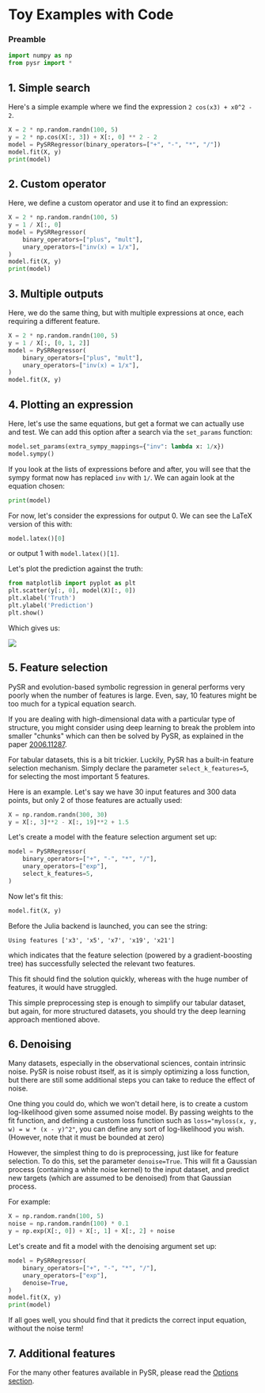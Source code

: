 # Toy Examples with Code

### Preamble

```python
import numpy as np
from pysr import *
```


## 1. Simple search

Here's a simple example where we 
find the expression `2 cos(x3) + x0^2 - 2`.

```python
X = 2 * np.random.randn(100, 5)
y = 2 * np.cos(X[:, 3]) + X[:, 0] ** 2 - 2
model = PySRRegressor(binary_operators=["+", "-", "*", "/"])
model.fit(X, y)
print(model)
```

## 2. Custom operator

Here, we define a custom operator and use it to find an expression:

```python
X = 2 * np.random.randn(100, 5)
y = 1 / X[:, 0]
model = PySRRegressor(
    binary_operators=["plus", "mult"],
    unary_operators=["inv(x) = 1/x"],
)
model.fit(X, y)
print(model)
```

## 3. Multiple outputs

Here, we do the same thing, but with multiple expressions at once,
each requiring a different feature.
```python
X = 2 * np.random.randn(100, 5)
y = 1 / X[:, [0, 1, 2]]
model = PySRRegressor(
    binary_operators=["plus", "mult"],
    unary_operators=["inv(x) = 1/x"],
)
model.fit(X, y)
```

## 4. Plotting an expression

Here, let's use the same equations, but get a format we can actually
use and test. We can add this option after a search via the `set_params`
function:

```python
model.set_params(extra_sympy_mappings={"inv": lambda x: 1/x})
model.sympy()
```
If you look at the lists of expressions before and after, you will
see that the sympy format now has replaced `inv` with `1/`.
We can again look at the equation chosen:
```python
print(model)
```

For now, let's consider the expressions for output 0.
We can see the LaTeX version of this with:
```python
model.latex()[0]
```
or output 1 with `model.latex()[1]`.


Let's plot the prediction against the truth:
```python
from matplotlib import pyplot as plt
plt.scatter(y[:, 0], model(X)[:, 0])
plt.xlabel('Truth')
plt.ylabel('Prediction')
plt.show()
```
Which gives us:

![](https://github.com/MilesCranmer/PySR/raw/master/docs/images/example_plot.png)

## 5. Feature selection

PySR and evolution-based symbolic regression in general performs
very poorly when the number of features is large.
Even, say, 10 features might be too much for a typical equation search.

If you are dealing with high-dimensional data with a particular type of structure,
you might consider using deep learning to break the problem into
smaller "chunks" which can then be solved by PySR, as explained in the paper
[2006.11287](https://arxiv.org/abs/2006.11287).

For tabular datasets, this is a bit trickier. Luckily, PySR has a built-in feature
selection mechanism. Simply declare the parameter `select_k_features=5`, for selecting
the most important 5 features.

Here is an example. Let's say we have 30 input features and 300 data points, but only 2
of those features are actually used:
```python
X = np.random.randn(300, 30)
y = X[:, 3]**2 - X[:, 19]**2 + 1.5
```

Let's create a model with the feature selection argument set up:
```python
model = PySRRegressor(
    binary_operators=["+", "-", "*", "/"],
    unary_operators=["exp"],
    select_k_features=5,
)
```
Now let's fit this:
```python
model.fit(X, y)
```

Before the Julia backend is launched, you can see the string:
```
Using features ['x3', 'x5', 'x7', 'x19', 'x21']
```
which indicates that the feature selection (powered by a gradient-boosting tree)
has successfully selected the relevant two features.

This fit should find the solution quickly, whereas with the huge number of features,
it would have struggled.

This simple preprocessing step is enough to simplify our tabular dataset,
but again, for more structured datasets, you should try the deep learning
approach mentioned above.

## 6. Denoising

Many datasets, especially in the observational sciences,
contain intrinsic noise. PySR is noise robust itself, as it is simply optimizing a loss function,
but there are still some additional steps you can take to reduce the effect of noise.

One thing you could do, which we won't detail here, is to create a custom log-likelihood
given some assumed noise model. By passing weights to the fit function, and
defining a custom loss function such as `loss="myloss(x, y, w) = w * (x - y)^2"`,
you can define any sort of log-likelihood you wish. (However, note that it must be bounded at zero)

However, the simplest thing to do is preprocessing, just like for feature selection. To do this,
set the parameter `denoise=True`. This will fit a Gaussian process (containing a white noise kernel)
to the input dataset, and predict new targets (which are assumed to be denoised) from that Gaussian process.

For example:
```python
X = np.random.randn(100, 5)
noise = np.random.randn(100) * 0.1
y = np.exp(X[:, 0]) + X[:, 1] + X[:, 2] + noise
```

Let's create and fit a model with the denoising argument set up:
```python
model = PySRRegressor(
    binary_operators=["+", "-", "*", "/"],
    unary_operators=["exp"],
    denoise=True,
)
model.fit(X, y)
print(model)
```
If all goes well, you should find that it predicts the correct input equation, without the noise term!

## 7. Additional features

For the many other features available in PySR, please
read the [Options section](options.md). 

